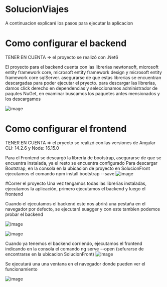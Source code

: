 # SolucionViajes
A continuacion explicaré los pasos para ejecutar la aplicacion

# Como configurar el backend
TENER EN CUENTA => el proyecto se realizó con .Net6

El proyecto para el backend cuenta con las librerias newtonsoft, microsoft entity framework core, microsoft entity framework design y microsoft entity framework core sqlServer. asegurarse de que estas librerias se encuentran descargadas para poder ejecutar el pryecto.
para descargar las librerías, damos click derecho en dependencias y seleccionamos administrador de paqutes NuGet, en examinar buscamos los paquetes antes mensionados y los descargamos

![image](https://user-images.githubusercontent.com/84154739/197449053-32dc1ea5-5fe0-4c38-882c-f389ff3653ef.png)

# Como configurar el frontend
TENER EN CUENTA => el pryecto se realizó con las versiones de Angular CLI: 14.2.6 y Node: 16.15.0

Para el Frontend se descargó la librería de bootstrap, asegurarse de que se encuentra instalada, ya el resto se encuentra configurado
Para descargar Bootstrap, en la consola en la ubicacion de proyecto en SolucionFront ejecutamos el comando npm install bootstrap --save
![image](https://user-images.githubusercontent.com/84154739/197449465-7126987c-6b1e-40c5-aaae-c6d374666561.png)

#Correr el proyecto
Una vez tengamos todas las librerias instaladas, ejecutamos la aplicación, primero ejecutamos el backend y luego el frontend

Cuando el ejecutamos el backend este nos abrirá una pestaña en el navegador por defecto, se ejecutará suagger y con este tambien podemos probar el backend

![image](https://user-images.githubusercontent.com/84154739/197449799-f7679562-1ac6-4e84-a41b-39aca88e0194.png)

![image](https://user-images.githubusercontent.com/84154739/197449829-70cd0bc2-9e14-484d-8562-1ac5f285cdf7.png)


Cuando ya tenemos el backend corriendo, ejecutamos el frontend indicando en la consola el comando ng serve --open (sefurarse de encontrarse en la ubicacion SolucionFront)
![image](https://user-images.githubusercontent.com/84154739/197449947-9edab3d9-73ec-4f2d-b0b3-fcfd9d4a3c1d.png)

Se ejecutará una una ventana en el navegador donde pueden ver el funcionamiento

![image](https://user-images.githubusercontent.com/84154739/197450058-8d9bad47-3371-49f4-aa9f-7821f5f15475.png)

